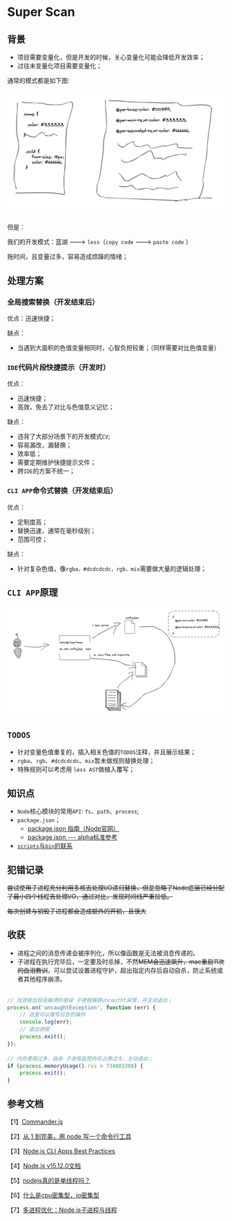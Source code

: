# Super Scan

## 背景

- 项目需要变量化，但是开发的时候，关心变量化可能会降低开发效率；
- 过往未变量化项目需要变量化；

通常的模式都是如下图:

![alt](./docs/img/normal-code.png)

但是：

我们的开发模式：蓝湖 ---> `less`（`copy code` ---> `paste code` ）

拖时间，且变量过多，容易造成烦躁的情绪；

## 处理方案

### 全局搜索替换（开发结束后）

优点：迅速快捷；

缺点：

- 当遇到大面积的色值变量相同时，心智负担较重；（同样需要对比色值变量）

### `IDE`代码片段快捷提示（开发时）

优点：

- 迅速快捷；
- 高效，免去了对比与色值意义记忆；

缺点：

- 违背了大部分场景下的开发模式`CV`;
- 容易漏改，漏替换；
- 效率低；
- 需要定期维护快捷提示文件；
- 跨`IDE`的方案不统一；

### `CLI APP`命令式替换（开发结束后）

优点：

- 定制度高；
- 替换迅速，通常在毫秒级别；
- 范围可控；

缺点：

- 针对复杂色值，像`rgba，#dcdcdcdc，rgb，mix`需要做大量的逻辑处理；
    
## `CLI APP`原理

![alt](./docs/img/Snipaste_2021-04-01_00-10-50.png)

## `TODOS`

- 针对变量色值重复的，插入相关色值的`TODOS`注释，并且展示结果；
- `rgba`、`rgb`、`#dcdcdcdc`、`mix`暂未做规则替换处理；
- 特殊规则可以考虑用 `less AST`做植入覆写；

## 知识点

- `Node`核心模块的常用`API`: `fs`、`path`、`process`;
- `package.json`；
   - [package.json 指南（Node官网）](http://nodejs.cn/learn/the-package-json-guide)
   - [package.json --- alpha标准参考](https://javascript.ruanyifeng.com/nodejs/packagejson.html)
- [`scripts`与`bin`的联系](https://javascript.ruanyifeng.com/nodejs/packagejson.html#toc4)

## 犯错记录

~~尝试使用子进程充分利用多核去处理I/O递归替换，但是忽略了Node底层已经分配了最小四个线程去处理I/O，通过对比，发现时间线严重拉低。~~

~~每次创建与销毁子进程都会造成额外的开销，且很大~~

## 收获

- 进程之间的消息传递会被序列化，所以像函数是无法被消息传递的。
- 子进程在执行完毕后，一定要及时杀掉，不然~~MEM会迅速飙升，mac重启11次的血泪教训~~，可以尝试设置进程守护，超出指定内存后自动自杀，防止系统或者其他程序崩溃。

```js

// 当进程出现会崩溃的错误 子进程捕获uncautht异常，并主动退出；
process.on('uncaughtException', function (err) {
    // 这里可以做写日志的操作
    console.log(err);
    // 退出进程
    process.exit();
});

// 内存使用过多，自杀 子进程监控内存占用过大，主动退出；
if (process.memoryUsage().rss > 734003200) {
    process.exit();
}
```




## 参考文档

【1】[Commander.js](https://github.com/tj/commander.js/blob/HEAD/Readme_zh-CN.md)

【2】[从 1 到完美，用 node 写一个命令行工具](https://segmentfault.com/a/1190000016555129)

【3】[Node.js CLI Apps Best Practices](https://github.com/lirantal/nodejs-cli-apps-best-practices/tree/3afe1ab0a5b506ef8c32903c4bf253a4cdb4bddd)

【4】[Node.js v15.12.0文档](https://nodejs.org/api/fs.html)

【5】[nodejs真的是单线程吗？](https://segmentfault.com/a/1190000014926921)

【6】[什么是cpu密集型，io密集型](https://zhuanlan.zhihu.com/p/62766037)

【7】[多进程优化：Node.js子进程与线程](https://serverless-action.com/fontend/nodejs/%E5%A4%9A%E8%BF%9B%E7%A8%8B%E4%BC%98%E5%8C%96%EF%BC%9ANode.js%E5%AD%90%E8%BF%9B%E7%A8%8B%E4%B8%8E%E7%BA%BF%E7%A8%8B.html#%E8%BF%9B%E7%A8%8B%E5%92%8C%E7%BA%BF%E7%A8%8B%E5%9F%BA%E6%9C%AC%E6%A6%82%E5%BF%B5)